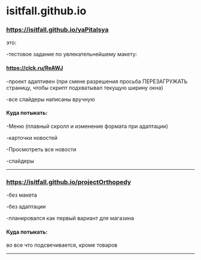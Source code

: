 # isitfall.github.io

 ### https://isitfall.github.io/yaPitalsya 
   это:

   -тестовое задание по увлекательнейшему макету: 
#### https://clck.ru/ReAWJ
    
   -проект адаптивен (при смене разрешения просьба ПЕРЕЗАГРУЖАТЬ страницу, чтобы скрипт подхватывал текущую ширину окна)
    
   -все слайдеры написаны вручную
    
#### Куда потыкать:
    
   -Меню (плавный скролл и изменение формата при адаптации)
    
   -карточки новостей
    
   -Просмотреть все новости
    
   -слайдеры
      
*****************************************************************************************


### https://isitfall.github.io/projectOrthopedy

   -без макета
    
   -без адаптации
    
   -планировался как первый вариант для магазина
  
#### Куда потыкать:
   во все что подсвечивается, кроме товаров
  
*****************************************************************************************
      


